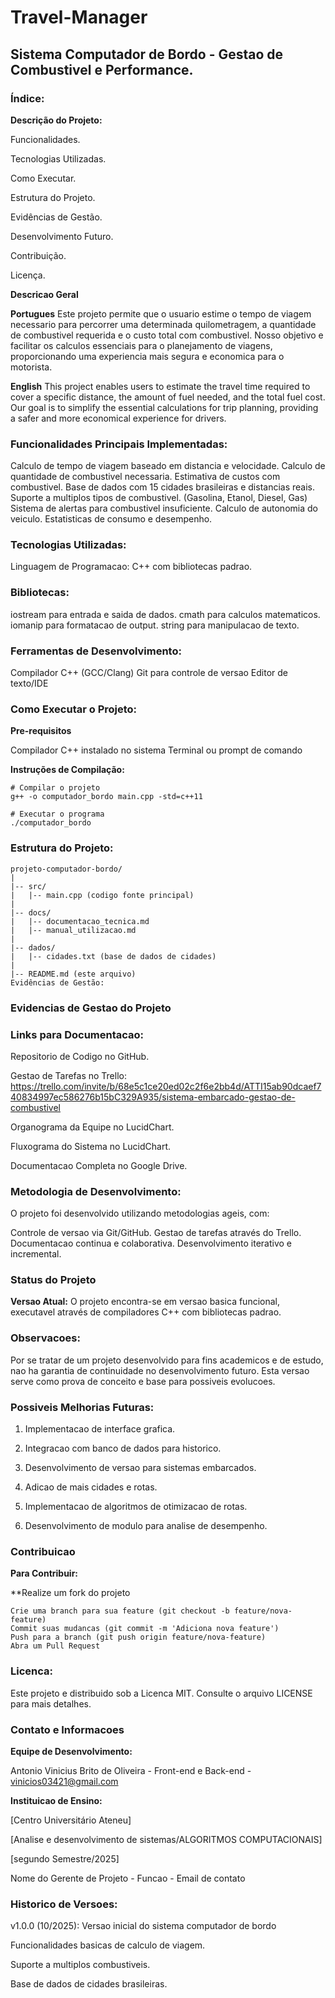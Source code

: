 # Travel-Manager



## **Sistema Computador de Bordo - Gestao de Combustivel e Performance.**





### **Índice:**





 **Descrição do Projeto:**

   Funcionalidades.
   
   Tecnologias Utilizadas.
   
   Como Executar.
   
   Estrutura do Projeto.
   
   Evidências de Gestão.
   
   Desenvolvimento Futuro.

   Contribuição.
   
   Licença.







**Descricao Geral**

**Portugues**
Este projeto permite que o usuario estime o tempo de viagem necessario para percorrer uma determinada quilometragem, a quantidade de combustivel requerida e o custo total com combustivel.
Nosso objetivo e facilitar os calculos essenciais para o planejamento de viagens, proporcionando uma experiencia mais segura e economica para o motorista.



**English**
This project enables users to estimate the travel time required to cover a specific distance, the amount of fuel needed, and the total fuel cost.
Our goal is to simplify the essential calculations for trip planning, providing a safer and more economical experience for drivers.




### **Funcionalidades Principais Implementadas:**

  Calculo de tempo de viagem baseado em distancia e velocidade.
  Calculo de quantidade de combustivel necessaria.
  Estimativa de custos com combustivel.
  Base de dados com 15 cidades brasileiras e distancias reais.
  Suporte a multiplos tipos de combustivel. (Gasolina, Etanol, Diesel, Gas)
  Sistema de alertas para combustivel insuficiente.
  Calculo de autonomia do veiculo.
  Estatisticas de consumo e desempenho.





### **Tecnologias Utilizadas:**

Linguagem de Programacao:
C++ com bibliotecas padrao.




### **Bibliotecas:**

  iostream para entrada e saida de dados.
  cmath para calculos matematicos.
  iomanip para formatacao de output.
  string para manipulacao de texto.

### **Ferramentas de Desenvolvimento:**

  Compilador C++ (GCC/Clang)
  Git para controle de versao
  Editor de texto/IDE

### **Como Executar o Projeto:**

 **Pre-requisitos**
 
   Compilador C++ instalado no sistema
   Terminal ou prompt de comando

**Instruções de Compilação:**
 
    # Compilar o projeto
    g++ -o computador_bordo main.cpp -std=c++11

    # Executar o programa
    ./computador_bordo


### **Estrutura do Projeto:**

    projeto-computador-bordo/
    |
    |-- src/
    |   |-- main.cpp (codigo fonte principal)
    |
    |-- docs/
    |   |-- documentacao_tecnica.md
    |   |-- manual_utilizacao.md
    |
    |-- dados/
    |   |-- cidades.txt (base de dados de cidades)
    |
    |-- README.md (este arquivo)
    Evidências de Gestão:


### **Evidencias de Gestao do Projeto**

### **Links para Documentacao:**
 
  Repositorio de Codigo no GitHub.
  
  Gestao de Tarefas no Trello: https://trello.com/invite/b/68e5c1ce20ed02c2f6e2bb4d/ATTI15ab90dcaef740834997ec586276b15bC329A935/sistema-embarcado-gestao-de-combustivel
  
  Organograma da Equipe no LucidChart.

  Fluxograma do Sistema no LucidChart.
  
  Documentacao Completa no Google Drive.



### **Metodologia de Desenvolvimento:**

 O projeto foi desenvolvido utilizando metodologias ageis, com: 
 
  Controle de versao via Git/GitHub.
  Gestao de tarefas através do Trello.
  Documentacao continua e colaborativa.
  Desenvolvimento iterativo e incremental.


### **Status do Projeto**

  **Versao Atual:**
  O projeto encontra-se em versao basica funcional, executavel através de compiladores C++ com bibliotecas padrao.


###  **Observacoes:**

   Por se tratar de um projeto desenvolvido para fins academicos e de estudo, nao ha garantia de continuidade no desenvolvimento futuro. Esta versao serve como prova de conceito e base para possiveis evolucoes.
   

###   **Possiveis Melhorias Futuras:**

   1. Implementacao de interface grafica.
   
   2. Integracao com banco de dados para historico.
   
   3. Desenvolvimento de versao para sistemas embarcados.
   
   4. Adicao de mais cidades e rotas.
   
   5. Implementacao de algoritmos de otimizacao de rotas.
   
   6. Desenvolvimento de modulo para analise de desempenho.



### **Contribuicao**

 **Para Contribuir:**
  
  **Realize um fork do projeto

    Crie uma branch para sua feature (git checkout -b feature/nova-feature)
    Commit suas mudancas (git commit -m 'Adiciona nova feature')
    Push para a branch (git push origin feature/nova-feature)
    Abra um Pull Request
  

### **Licenca:**

Este projeto e distribuido sob a Licenca MIT. Consulte o arquivo LICENSE para mais detalhes.

### **Contato e Informacoes**

  **Equipe de Desenvolvimento:**
  
   Antonio Vinicius Brito de Oliveira - Front-end e Back-end - vinicios03421@gmail.com
   
  **Instituicao de Ensino:**

   [Centro Universitário Ateneu]
   
   [Analise e desenvolvimento de sistemas/ALGORITMOS COMPUTACIONAIS]
   
   [segundo Semestre/2025]
  
   Nome do Gerente de Projeto - Funcao - Email de contato
  
###  **Historico de Versoes:**
  
 v1.0.0 (10/2025): Versao inicial do sistema computador de bordo
 
 Funcionalidades basicas de calculo de viagem.
 
 Suporte a multiplos combustiveis.
 
 Base de dados de cidades brasileiras.


